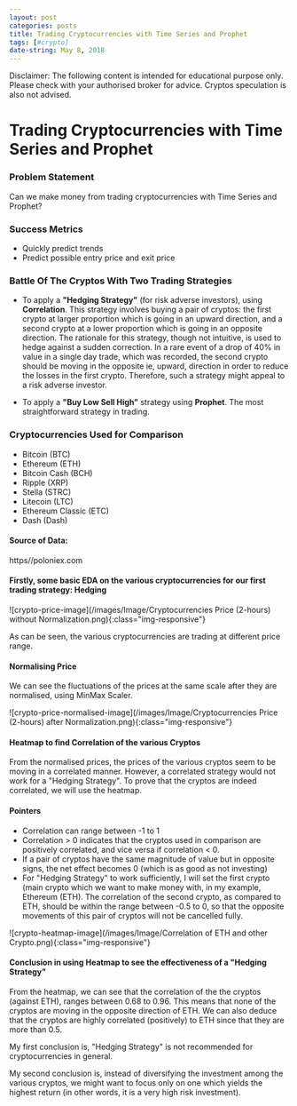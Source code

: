```yaml
---
layout: post
categories: posts
title: Trading Cryptocurrencies with Time Series and Prophet
tags: [#crypto]
date-string: May 8, 2018
---
```


Disclaimer:
The following content is intended for educational purpose only. Please check with your authorised broker for advice.
Cryptos speculation is also not advised.

# Trading Cryptocurrencies with Time Series and Prophet

### Problem Statement

Can we make money from trading cryptocurrencies with Time Series and Prophet?

### Success Metrics

* Quickly predict trends
* Predict possible entry price and exit price

### Battle Of The Cryptos With Two Trading Strategies

* To apply a **"Hedging Strategy"** (for risk adverse investors), using **Correlation**.
This strategy involves buying a pair of cryptos: the first crypto at larger proportion which is going in an upward direction, and a second crypto at a lower proportion which is going in an opposite direction. The rationale for this strategy, though not intuitive, is used to hedge against a sudden correction. In a rare event of a drop of 40% in value in a single day trade, which was recorded, the second crypto should be moving in the opposite ie, upward, direction in order to reduce the losses in the first crypto. Therefore, such a strategy might appeal to a risk adverse investor.

* To apply a **"Buy Low Sell High"** strategy using **Prophet**.
The most straightforward strategy in trading.

### Cryptocurrencies Used for Comparison

* Bitcoin (BTC)
* Ethereum (ETH)
* Bitcoin Cash (BCH)
* Ripple (XRP)
* Stella (STRC)
* Litecoin (LTC)
* Ethereum  Classic (ETC)
* Dash (Dash)

#### Source of Data: 
https//poloniex.com

#### Firstly, some basic EDA on the various cryptocurrencies for our first trading strategy: **Hedging**

![crypto-price-image](/images/Image/Cryptocurrencies Price (2-hours) without Normalization.png){:class="img-responsive"}

As can be seen, the various cryptocurrencies are trading at different price range.

#### Normalising Price

We can see the fluctuations of the prices at the same scale after they are normalised, using MinMax Scaler.

![crypto-price-normalised-image](/images/Image/Cryptocurrencies Price (2-hours) after Normalization.png){:class="img-responsive"}

#### Heatmap to find Correlation of the various Cryptos

From the normalised prices, the prices of the various cryptos seem to be moving in a correlated manner. However, a correlated strategy 
would not work for a "Hedging Strategy". To prove that the cryptos are indeed correlated, we will use the heatmap.

#### Pointers

* Correlation can range between -1 to 1
* Correlation > 0 indicates that the cryptos used in comparison are positively correlated, and vice versa if correlation < 0.
* If a pair of cryptos have the same magnitude of value but in opposite signs, the net effect becomes 0 (which is as good as not investing)
* For "Hedging Strategy" to work sufficiently, I will set the first crypto (main crypto which we want to make money with, in my example, Ethereum (ETH). The correlation of the second crypto, as compared to ETH, should be within the range between -0.5 to 0, so that the opposite movements of this pair of cryptos will not be cancelled fully.

![crypto-heatmap-image](/images/Image/Correlation of ETH and other Crypto.png){:class="img-responsive"}

#### Conclusion in using Heatmap to see the effectiveness of a "Hedging Strategy"

From the heatmap, we can see that the correlation of the the cryptos (against ETH), ranges between 0.68 to 0.96. This means that none of the cryptos are moving in the opposite direction of ETH. We can also deduce that the cryptos are highly correlated (positively) to ETH since that they are more than 0.5.

My first conclusion is, "Hedging Strategy" is not recommended for cryptocurrencies in general. 

My second conclusion is, instead of diversifying the investment among the various cryptos, we might want to focus only on one which yields the highest return (in other words, it is a very high risk investment).
